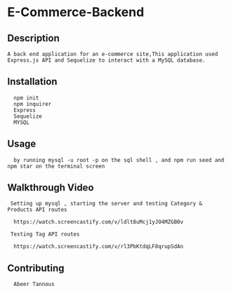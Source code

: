 # E-Commerce-Backend
## Description  
    A back end application for an e-commerce site,This application used Express.js API and Sequelize to interact with a MySQL database.
   
  ## Installation 

      npm init
      npm inquirer
      Express 
      Sequelize
      MYSQL
      

  ## Usage 

      by running mysql -u root -p on the sql shell , and npm run seed and npm star on the terminal screen 

  ## Walkthrough Video
    
     Setting up mysql , starting the server and testing Category & Products API routes 

      https://watch.screencastify.com/v/ldlt8uMcj1yJO4MZGB0v  

     Testing Tag API routes

      https://watch.screencastify.com/v/rl3PbKtdqLF8qrupSdAn

  ## Contributing 

      Abeer Tannous